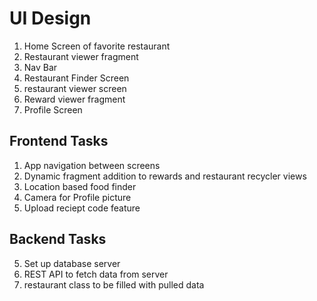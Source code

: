 # UI Design
1. Home Screen of favorite restaurant
2. Restaurant viewer fragment
3. Nav Bar
4. Restaurant Finder Screen   
5. restaurant viewer screen
6. Reward viewer fragment
7. Profile Screen
## Frontend Tasks
1. App navigation between screens
2. Dynamic fragment addition to rewards and restaurant recycler views
3. Location based food finder
4. Camera for Profile picture
5. Upload reciept code feature
## Backend Tasks
5. Set up database server
6. REST API to fetch data from server
7. restaurant class to be filled with pulled data
